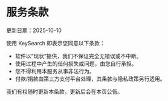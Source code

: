 # 服务条款
更新日期：2025-10-10

使用 KeySearch 即表示您同意以下条款：

- 软件以“现状”提供，我们不保证完全无错误或不中断。  
- 使用过程中产生的任何损失或问题，由您自行承担。  
- 您不得利用本服务从事非法行为。  
- 付款/捐款由第三方支付平台处理，其条款与隐私政策另行适用。  

我们有权随时更新本条款，更新后会在本页公告。